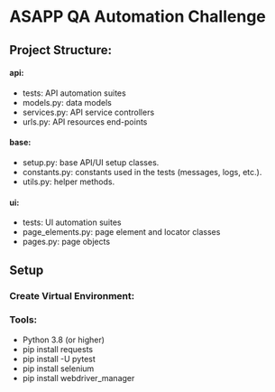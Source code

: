 # ASAPP QA Automation Challenge

## Project Structure:

#### api:
- tests: API automation suites
- models.py: data models
- services.py: API service controllers
- urls.py: API resources end-points

#### base:
- setup.py: base API/UI setup classes.
- constants.py: constants used in the tests (messages, logs, etc.).
- utils.py: helper methods.
 
#### ui:
- tests: UI automation suites
- page_elements.py: page element and locator classes
- pages.py: page objects

## Setup
### Create Virtual Environment:

### Tools:
- Python 3.8 (or higher)
- pip install requests
- pip install -U pytest
- pip install selenium
- pip install webdriver_manager



